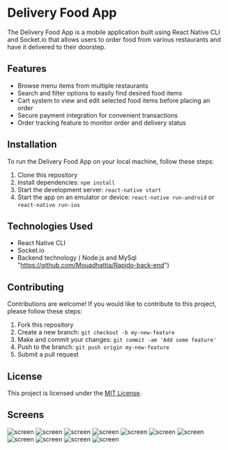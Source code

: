 # Delivery Food App

The Delivery Food App is a mobile application built using React Native CLI and Socket.io that allows users to order food from various restaurants and have it delivered to their doorstep.

## Features

- Browse menu items from multiple restaurants
- Search and filter options to easily find desired food items
- Cart system to view and edit selected food items before placing an order
- Secure payment integration for convenient transactions
- Order tracking feature to monitor order and delivery status

## Installation

To run the Delivery Food App on your local machine, follow these steps:

1. Clone this repository
2. Install dependencies: `npm install`
3. Start the development server: `react-native start`
4. Start the app on an emulator or device: `react-native run-android` or `react-native run-ios`

## Technologies Used

- React Native CLI
- Socket.io
- Backend technology ( Node.js and MySql "https://github.com/Mouadhattia/Rapido-back-end")

## Contributing

Contributions are welcome! If you would like to contribute to this project, please follow these steps:

1. Fork this repository
2. Create a new branch: `git checkout -b my-new-feature`
3. Make and commit your changes: `git commit -am 'Add some feature'`
4. Push to the branch: `git push origin my-new-feature`
5. Submit a pull request

## License

This project is licensed under the [MIT License](https://opensource.org/licenses/MIT).

## Screens

![ screen](https://i.imgur.com/MyGYxX4.png)
![ screen](https://i.imgur.com/nnQTumN.png)
![ screen](https://i.imgur.com/VP6nZYC.png)
![ screen](https://i.imgur.com/nGVVGMn.png)
![ screen](https://i.imgur.com/cVyEQTL.png)
![ screen](https://i.imgur.com/8wPQeDa.png)
![ screen](https://i.imgur.com/C7G0qhy.png)
![ screen](https://i.imgur.com/n8hvk4J.png)
![ screen](https://i.imgur.com/di1fTJs.png)
![ screen](https://i.imgur.com/ka755HO.png)
![ screen](https://i.imgur.com/Dzzs4FN.png)







